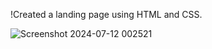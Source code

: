 !Created a landing page using HTML and CSS.


![Screenshot 2024-07-12 002521](https://github.com/user-attachments/assets/330aad01-703c-40d6-a277-0fb5c42768d2)

